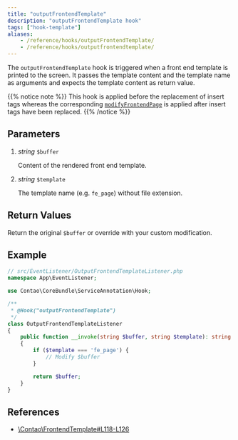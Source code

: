 ```yaml
---
title: "outputFrontendTemplate"
description: "outputFrontendTemplate hook"
tags: ["hook-template"]
aliases:
    - /reference/hooks/outputFrontendTemplate/
    - /reference/hooks/outputfrontendtemplate/
---
```



The `outputFrontendTemplate` hook is triggered when a front end template is
printed to the screen. It passes the template content and the template name as
arguments and expects the template content as return value. 

{{% notice note %}}
This hook is applied before the replacement of insert tags 
whereas the corresponding [`modifyFrontendPage`](../modifyFrontendPage) is applied after 
insert tags have been replaced.
{{% /notice %}}


## Parameters

1. *string* `$buffer`

    Content of the rendered front end template.

2. *string* `$template`

    The template name (e.g. `fe_page`) without file extension.


## Return Values

Return the original `$buffer` or override with your custom modification.


## Example

```php
// src/EventListener/OutputFrontendTemplateListener.php
namespace App\EventListener;

use Contao\CoreBundle\ServiceAnnotation\Hook;

/**
 * @Hook("outputFrontendTemplate")
 */
class OutputFrontendTemplateListener
{
    public function __invoke(string $buffer, string $template): string
    {
        if ($template === 'fe_page') {
            // Modify $buffer
        }

        return $buffer;
    }
}
```


## References

* [\Contao\FrontendTemplate#L118-L126](https://github.com/contao/contao/blob/4.7.6/core-bundle/src/Resources/contao/classes/FrontendTemplate.php#L118-L126)
